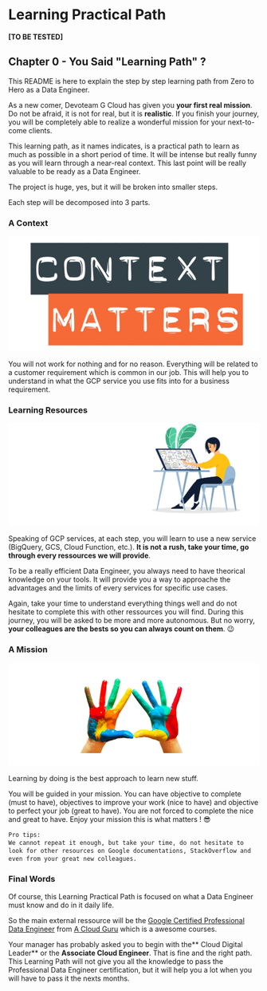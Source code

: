 # Learning Practical Path 

**[TO BE TESTED]**


## Chapter 0 - You Said "Learning Path" ? 

This README is here to explain the step by step learning path from Zero to Hero as a Data Engineer. 

As a new comer, Devoteam G Cloud has given you **your first real mission**. Do not be afraid, it is not for real, but it is **realistic**. If you finish your journey, you will be completely able to realize a wonderful mission for your next-to-come clients. 

This learning path, as it names indicates, is a practical path to learn as much as possible in a short period of time. It will be intense but really funny as you will learn through a near-real context. This last point will be really valuable to be ready as a Data Engineer. 


The project is huge, yes, but it will be broken into smaller steps. 

Each step will be decomposed into 3 parts. 

### A Context

![context matters image](img/context_matters.jpeg)

You will not work for nothing and for no reason. Everything will be related to a customer requirement which is common in our job. This will help you to understand in what the GCP service you use fits into for a business requirement.


### Learning Resources

![learning resources image](img/learning_resources.jpeg)


Speaking of GCP services, at each step, you will learn to use a new service (BigQuery, GCS, Cloud Function, etc.). **It is not a rush, take your time, go through every ressources we will provide**. 

To be a really efficient Data Engineer, you always need to have theorical knowledge on your tools. It will provide you a way to approache the advantages and the limits of every services for specific use cases.

Again, take your time to understand everything things well and do not hesitate to complete this with other ressources you will find. During this journey, you will be asked to be more and more autonomous. But no worry, **your colleagues are the bests so you can always count on them**. 😉

### A Mission

![learning by doing image](img/learning_by_doing.png)

Learning by doing is the best approach to learn new stuff. 

You will be guided in your mission. You can have objective to complete (must to have), objectives to improve your work (nice to have) and objective to perfect your job (great to have). You are not forced to complete the nice and great to have. Enjoy your mission this is what matters ! 😎

```
Pro tips: 
We cannot repeat it enough, but take your time, do not hesitate to look for other resources on Google documentations, StackOverflow and even from your great new colleagues.
```


### Final Words

Of course, this Learning Practical Path is focused on what a Data Engineer must know and do in it daily life. 

So the main external ressource will be the [Google Certified Professional Data Engineer](https://learn.acloud.guru/course/gcp-certified-professional-data-engineer/) from [A Cloud Guru](https://acloudguru.com/) which is a awesome courses. 

Your manager has probably asked you to begin with the** Cloud Digital Leader** or the **Associate Cloud Engineer**. That is fine and the right path. 
This Learning Path will not give you all the knowledge to pass the Professional Data Engineer certification, but it will help you a lot when you will have to pass it the nexts months. 


